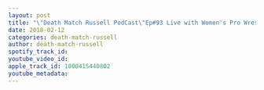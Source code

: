 ```yaml
---
layout: post
title: "\"Death Match Russell PodCast\"Ep#93 Live with Women's Pro Wrestler \"The Fallen Flower Kikyo\"! Tune in!"
date: 2018-02-12
categories: death-match-russell
author: death-match-russell
spotify_track_id: 
youtube_video_id: 
apple_track_id: 1000415440802
youtube_metadata: 
---
```

